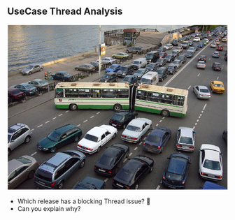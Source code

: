 ## UseCase Thread Analysis

![memac](../../../assets/images/uc_thread.png)

- Which release has a blocking Thread issue? 
- Can you explain why? 


